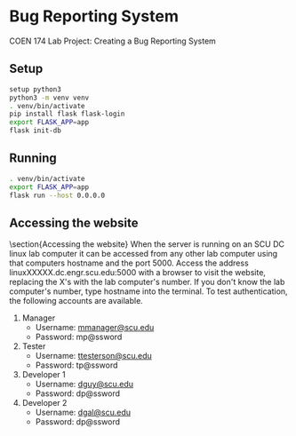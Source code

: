 # Bug Reporting System
COEN 174 Lab Project: Creating a Bug Reporting System

## Setup
```sh
setup python3
python3 -m venv venv
. venv/bin/activate
pip install flask flask-login
export FLASK_APP=app
flask init-db
```

## Running
```sh
. venv/bin/activate
export FLASK_APP=app
flask run --host 0.0.0.0
```

## Accessing the website
\section{Accessing the website}
When the server is running on an SCU DC linux lab computer it can be accessed from any other lab computer using that computers hostname and the port 5000. Access the address linuxXXXXX.dc.engr.scu.edu:5000 with a browser to visit the website, replacing the X's with the lab computer's number. If you don't know the lab computer's number, type hostname into the terminal. To test authentication, the following accounts are available.

1. Manager
	* Username: mmanager@scu.edu
	* Password: mp@ssword
2. Tester
	* Username: ttesterson@scu.edu
	* Password: tp@ssword
3. Developer 1
	* Username: dguy@scu.edu
	* Password: dp@ssword
4. Developer 2
	* Username: dgal@scu.edu
	* Password: dp@ssword
